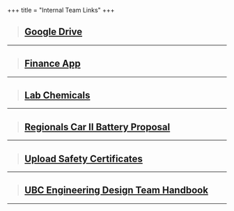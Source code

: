 +++
title = "Internal Team Links"
+++

> ## [Google Drive](https://drive.google.com/drive/u/1/folders/0BxA5RJPqh-P_WlZvTlRvMi1GV00)

---

> ## [Finance App](http://finance.ubcchemecar.com/)

---

> ## [Lab Chemicals](https://l.facebook.com/l.php?u=https%3A%2F%2Fdocs.google.com%2Fspreadsheets%2Fd%2F1zPqP23Z02I8iavZ902oKUTuOukcSbLERkJTW3zqJMJU%2Fedit%23gid%3D0&h=oAQFsbOdl)

---

> ## [Regionals Car II Battery Proposal](/docs/Battery-Proposal-Al-C-Battery.docx)

---

> ## [Upload Safety Certificates](https://form.jotform.com/62887715352263)

---

> ## [UBC Engineering Design Team Handbook](/docs/EDT_handbook.pdf)

---
